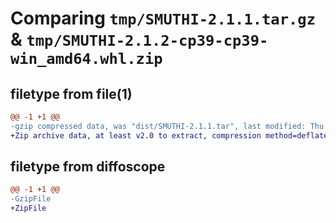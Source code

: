 # Comparing `tmp/SMUTHI-2.1.1.tar.gz` & `tmp/SMUTHI-2.1.2-cp39-cp39-win_amd64.whl.zip`

## filetype from file(1)

```diff
@@ -1 +1 @@
-gzip compressed data, was "dist/SMUTHI-2.1.1.tar", last modified: Thu May  4 10:52:50 2023, max compression
+Zip archive data, at least v2.0 to extract, compression method=deflate
```

## filetype from diffoscope

```diff
@@ -1 +1 @@
-GzipFile
+ZipFile
```

